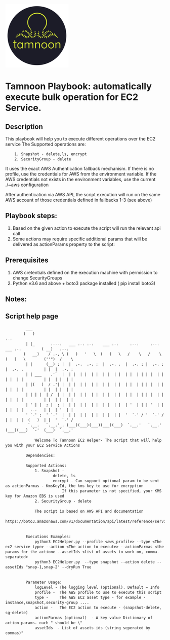 
<img src="../images/icons/Tamnoon.png" width="200"/>

# Tamnoon Playbook: automatically execute bulk operation for EC2 Service.

## Description
This playbook will help you to execute different operations over the EC2 service
The Supported operations are:

        1. Snapshot - delete,ls, encrypt
        2. SecurityGroup - delete
    
It uses the exact AWS Authentication fallback mechanism.
If there is no profile, use the credentials for AWS from the environment variable.
If the AWS credentials not exists in the environment variables, use the current ./~aws configuration

After authentication via AWS API, the script execution will run on the same AWS account of those credentials defined in fallbacks 1-3 (see above)

## Playbook steps:
1. Based on the given action to execute the script will run the relevant api call 
2. Some actions may require specific additional params that will be delivered as actionParams property to the script:


      
## Prerequisites 
1. AWS cretentials defined on the execution machine with permission to change SecurityGroups
2. Python v3.6  and above + boto3 package installed ( pip install boto3)

## Notes:


## Script help page 

			 ___                                                                                           
			(   )                                                                            .-.           
			 | |_       .---.   ___ .-. .-.    ___ .-.     .--.     .--.    ___ .-.         ( __)   .--.   
			(   __)    / .-, \ (   )   '   \  (   )   \   /    \   /    \  (   )   \        (''")  /    \  
			 | |      (__) ; |  |  .-.  .-. ;  |  .-. .  |  .-. ; |  .-. ;  |  .-. .         | |  |  .-. ; 
			 | | ___    .'`  |  | |  | |  | |  | |  | |  | |  | | | |  | |  | |  | |         | |  | |  | | 
			 | |(   )  / .'| |  | |  | |  | |  | |  | |  | |  | | | |  | |  | |  | |         | |  | |  | | 
			 | | | |  | /  | |  | |  | |  | |  | |  | |  | |  | | | |  | |  | |  | |         | |  | |  | | 
			 | ' | |  ; |  ; |  | |  | |  | |  | |  | |  | '  | | | '  | |  | |  | |   .-.   | |  | '  | | 
			 ' `-' ;  ' `-'  |  | |  | |  | |  | |  | |  '  `-' / '  `-' /  | |  | |  (   )  | |  '  `-' / 
			  `.__.   `.__.'_. (___)(___)(___)(___)(___)  `.__.'   `.__.'  (___)(___)  `-'  (___)  `.__.'  

        		 Welcome To Tamnoon EC2 Helper- The script that will help you with your EC2 Service Actions 

			 Dependencies:
				 
			 Supported Actions:
				 1. Snapshot - 
						 delete, ls
						 encrypt - Can support optional param to be sent as actionParmas - KmsKeyId, the kms key to use for encryption
							 If this parameter is not specified, your KMS key for Amazon EBS is used 
				 2. SecurityGroup - delete  

				 The script is based on AWS API and documentation 
				 https://boto3.amazonaws.com/v1/documentation/api/latest/reference/services/s3.html


			 Executions Examples:
				 python3 EC2Helper.py --profile <aws_profile> --type <The ec2 service type> --action <The action to execute> --actionParmas <the params for the action> --assetIds <list of assets to work on, comma-separated>
				 python3 EC2Helper.py  --type snapshot --action delete --assetIds "snap-1,snap-2" --dryRun True


			 Parameter Usage:
				 logLevel - The logging level (optional). Default = Info
				 profile -  The AWS profile to use to execute this script
				 type -     The AWS EC2 asset type - for example - instance,snapshot,security-group ....
				 action -   The EC2 action to execute - (snapshot-delete, sg-delete)
				 actionParmas (optional)  - A key value Dictionary of action params. each " should be \" 
				 assetIds  - List of assets ids (string seperated by commas)"